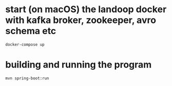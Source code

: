 # start (on macOS) the landoop docker with kafka broker, zookeeper, avro schema etc

    docker-compose up

# building and running the program

    mvn spring-boot:run
